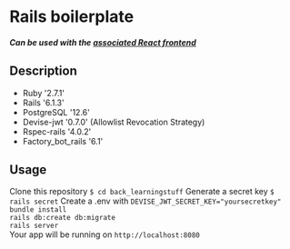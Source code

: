 # Rails boilerplate

##### Can be used with the [associated React frontend](https://github.com/cha-fa/react_boilerplate)

## Description
* Ruby '2.7.1'  
* Rails '6.1.3'  
* PostgreSQL '12.6'  
* Devise-jwt '0.7.0' (Allowlist Revocation Strategy)  
* Rspec-rails '4.0.2'  
* Factory_bot_rails '6.1'  


## Usage

Clone this repository
`$ cd back_learningstuff` 
Generate a secret key `$ rails secret`
Create a .env with `DEVISE_JWT_SECRET_KEY="yoursecretkey"`    
`bundle install`  
`rails db:create db:migrate`  
`rails server`  
Your app will be running on `http://localhost:8080`  

